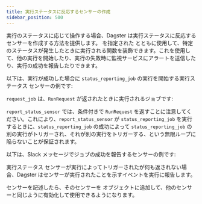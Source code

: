 ```yaml
---
title: 実行ステータスに反応するセンサーの作成
sidebar_position: 500
---
```


実行のステータスに応じて操作する場合、Dagster は実行ステータスに反応するセンサーを作成する方法を提供します。<PyObject section="schedules-sensors" module="dagster" object="run_status_sensor" /> を指定された <PyObject section="internals" module="dagster" object="DagsterRunStatus" /> とともに使用して、特定のステータスが発生したときに実行される関数を装飾できます。これを使用して、他の実行を開始したり、実行の失敗時に監視サービスにアラートを送信したり、実行の成功を報告したりできます。

以下は、実行が成功した場合に `status_reporting_job` の実行を開始する実行ステータス センサーの例です:

<CodeExample path="docs_snippets/docs_snippets/concepts/partitions_schedules_sensors/sensors/run_status_run_requests.py" startAfter="start" endBefore="end" />

`request_job` は、`RunRequest` が返されたときに実行されるジョブです:

`report_status_sensor` では、条件付きで `RunRequest` を返すことに注意してください。これにより、`report_status_sensor` が `status_reporting_job` を実行するときに、`status_reporting_job` の成功によって `status_reporting_job` の別の実行がトリガーされ、それが別の実行をトリガーする、という無限ループに陥らないことが保証されます。

以下は、Slack メッセージでジョブの成功を報告するセンサーの例です:

<CodeExample path="docs_snippets/docs_snippets/concepts/partitions_schedules_sensors/sensors/sensor_alert.py" startAfter="start_success_sensor_marker" endBefore="end_success_sensor_marker" />

実行ステータス センサーが実行によってトリガーされたが何も返されない場合、Dagster はセンサーが実行されたことを示すイベントを実行に報告します。

センサーを記述したら、そのセンサーを <PyObject section="definitions" module="dagster" object="Definitions" /> オブジェクトに追加して、他のセンサーと同じように有効化して使用できるようになります。

<CodeExample path="docs_snippets/docs_snippets/concepts/partitions_schedules_sensors/sensors/sensor_alert.py" startAfter="start_definitions_marker" endBefore="end_definitions_marker" />
